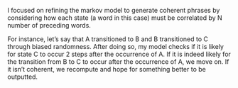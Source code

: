 I focused on refining the markov model to generate coherent phrases by considering how each state (a word in this case) must be correlated by N number of preceding words.

For instance, let’s say that A transitioned to B and B transitioned to C through biased randomness. After doing so, my model checks if it is likely for state C to occur 2 steps after the occurrence of A. If it is indeed likely for the transition from B to C to occur after the occurrence of A, we move on. If it isn’t coherent, we recompute and hope for something better to be outputted.
